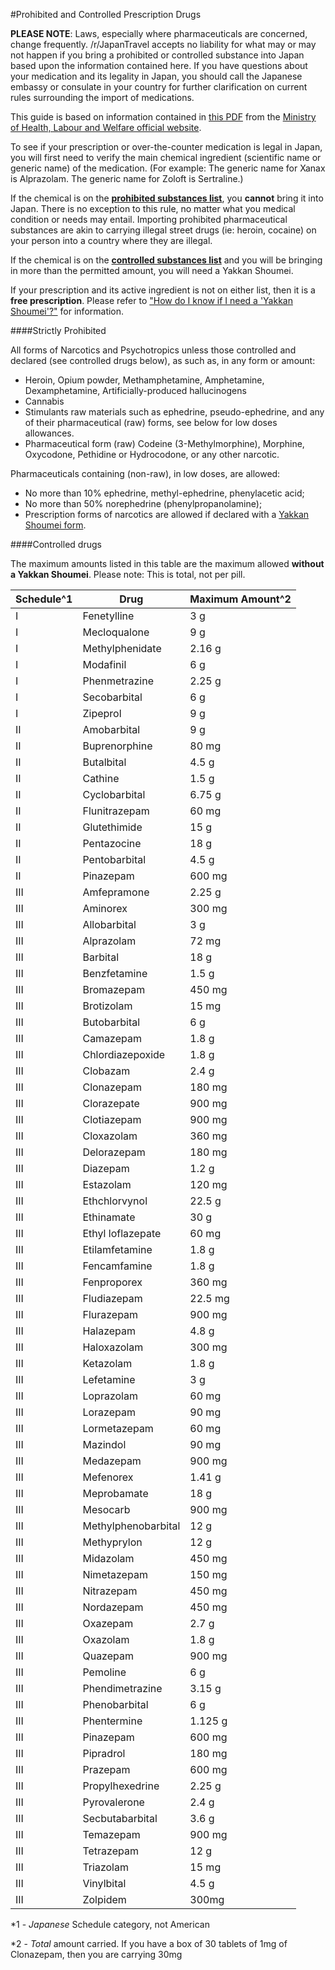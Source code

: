 #Prohibited and Controlled Prescription Drugs

**PLEASE NOTE**: Laws, especially where pharmaceuticals are concerned, change frequently. /r/JapanTravel accepts no liability for what may or may not happen if you bring a prohibited or controlled substance into Japan based upon the information contained here. If you have questions about your medication and its legality in Japan, you should call the Japanese embassy or consulate in your country for further clarification on current rules surrounding the import of medications.

This guide is based on information contained in [this PDF](http://www.ncd.mhlw.go.jp/dl_data/keitai/mayaku-kieitaiyushutu28.pdf) from the [Ministry of Health, Labour and Welfare official website](http://www.ncd.mhlw.go.jp/shinsei5.html).

To see if your prescription or over-the-counter medication is legal in Japan, you will first need to verify the main chemical ingredient (scientific name or generic name) of the medication. (For example: The generic name for Xanax is Alprazolam. The generic name for Zoloft is Sertraline.)

If the chemical is on the [**prohibited substances list**](#wiki_strictly_prohibited), you **cannot** bring it into Japan. There is no exception to this rule, no matter what you medical condition or needs may entail. Importing prohibited pharmaceutical substances are akin to carrying illegal street drugs (ie: heroin, cocaine) on your person into a country where they are illegal.

If the chemical is on the [**controlled substances list**](#wiki_controlled_drugs) and you will be bringing in more than the permitted amount, you will need a Yakkan Shoumei.

If your prescription and its active ingredient is not on either list, then it is a **free prescription**. Please refer to ["How do I know if I need a 'Yakkan Shoumei'?"](https://www.reddit.com/r/JapanTravel/wiki/faqs/japantravel#wiki_how_do_i_know_if_i_need_a_.27yakkan_shoumei.27.3F) for information.

####Strictly Prohibited

All forms of Narcotics and Psychotropics unless those controlled and declared (see controlled drugs below), as such as, in any form or amount:

* Heroin, Opium powder, Methamphetamine, Amphetamine, Dexamphetamine, Artificially-produced hallucinogens
* Cannabis
* Stimulants raw materials such as ephedrine, pseudo-ephedrine, and any of their pharmaceutical (raw) forms, see below for low doses allowances.
* Pharmaceutical form (raw) Codeine (3-Methylmorphine), Morphine, Oxycodone, Pethidine or Hydrocodone, or any other narcotic. 

Pharmaceuticals containing (non-raw), in low doses, are allowed:

* No more than 10% ephedrine, methyl-ephedrine, phenylacetic acid;
* No more than 50% norephedrine (phenylpropanolamine);
* Prescription forms of narcotics are allowed if declared with a [Yakkan Shoumei form](http://www.nco.go.jp/shinsei5.html). 

####Controlled drugs

The maximum amounts listed in this table are the maximum allowed **without a Yakkan Shoumei**. Please note: This is total, not per pill.

Schedule^1|Drug|Maximum Amount^2
----------|-----|---------------------
I|Fenetylline|3 g 
I|Mecloqualone|9 g 
I|Methylphenidate|2.16 g
I|Modafinil|6 g
I|Phenmetrazine|2.25 g 
I|Secobarbital|6 g 
I|Zipeprol|9 g 
II|Amobarbital| 9 g
II|Buprenorphine|80 mg
II|Butalbital|4.5 g
II|Cathine|1.5 g
II|Cyclobarbital|6.75 g
II|Flunitrazepam|60 mg
II|Glutethimide|15 g
II|Pentazocine|18 g
II|Pentobarbital|4.5 g
II|Pinazepam|600 mg
III|Amfepramone|2.25 g
III|Aminorex|300 mg 
III|Allobarbital|3 g 
III|Alprazolam|72 mg
III|Barbital| 18 g
III|Benzfetamine| 1.5 g
III|Bromazepam| 450 mg
III|Brotizolam| 15 mg
III|Butobarbital| 6 g
III|Camazepam| 1.8 g
III|Chlordiazepoxide| 1.8 g
III|Clobazam| 2.4 g 
III|Clonazepam| 180 mg
III|Clorazepate| 900 mg
III|Clotiazepam| 900 mg
III|Cloxazolam| 360 mg
III|Delorazepam| 180 mg
III|Diazepam| 1.2 g
III|Estazolam| 120 mg
III|Ethchlorvynol| 22.5 g
III|Ethinamate| 30 g
III|Ethyl loflazepate| 60 mg
III|Etilamfetamine| 1.8 g
III|Fencamfamine| 1.8 g
III|Fenproporex| 360 mg
III|Fludiazepam| 22.5 mg
III|Flurazepam| 900 mg
III|Halazepam| 4.8 g
III|Haloxazolam| 300 mg
III|Ketazolam| 1.8 g 
III|Lefetamine| 3 g
III|Loprazolam| 60 mg
III|Lorazepam|90 mg
III|Lormetazepam|60 mg
III|Mazindol| 90 mg
III|Medazepam| 900 mg
III|Mefenorex| 1.41 g
III|Meprobamate| 18 g
III|Mesocarb| 900 mg
III|Methylphenobarbital| 12 g
III|Methyprylon| 12 g
III|Midazolam| 450 mg
III|Nimetazepam| 150 mg
III|Nitrazepam| 450 mg
III|Nordazepam| 450 mg
III|Oxazepam| 2.7 g
III|Oxazolam| 1.8 g
III|Quazepam| 900 mg
III|Pemoline| 6 g
III|Phendimetrazine| 3.15 g
III|Phenobarbital| 6 g
III|Phentermine| 1.125 g
III|Pinazepam| 600 mg
III|Pipradrol| 180 mg
III|Prazepam| 600 mg
III|Propylhexedrine| 2.25 g
III|Pyrovalerone| 2.4 g
III|Secbutabarbital| 3.6 g
III|Temazepam| 900 mg
III|Tetrazepam| 12 g
III|Triazolam| 15 mg
III|Vinylbital| 4.5 g
III|Zolpidem| 300mg

*1 - *Japanese* Schedule category, not American

*2 - *Total* amount carried. If you have a box of 30 tablets of 1mg of Clonazepam, then you are carrying 30mg